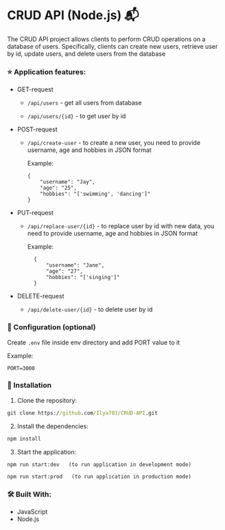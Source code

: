 # CRUD API (Node.js) 📬

The CRUD API project allows clients to perform CRUD operations on a database of users. Specifically, clients can create new users, retrieve user by id, update users, and delete users from the database

### ⭐ Application features: 

* GET-request

  * `/api/users` - get all users from database

  * `/api/users/{id}` -  to get user by id

* POST-request

  * `/api/create-user` - to create a new user, you need to provide username, age and hobbies in JSON format

    Example: 

    ```
    {
        "username": "Jay",
        "age": "25",
        "hobbies": "['swimming', 'dancing']"
    }
    ```

* PUT-request

  * `/api/replace-user/{id}` - to replace user by id with new data, you need to provide username, age and hobbies in JSON format

    Example: 

    ```
      {
          "username": "Jane",
          "age": "27",
          "hobbies": "['singing']"
      }
     ```

* DELETE-request

  * `/api/delete-user/{id}` -  to delete user by id

### 🔑 Configuration (optional)

Create `.env` file inside env directory and add PORT value to it

Example:

```
PORT=3000
```

### 🚀 Installation

1. Clone the repository:

```cmd
git clone https://github.com/Ilya703/CRUD-API.git
```

2. Install the dependencies:

```cmd
npm install
```

3. Start the application:

```
npm run start:dev   (to run application in development mode)

npm run start:prod   (to run application in production mode)
```

### 🛠️ Built With:

* JavaScript
* Node.js

